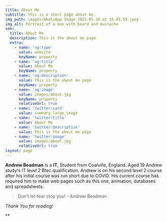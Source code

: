 ```yaml
---
title: About Me
subtitle: This is a short page about me.
img_path: images/WhatsApp Image 2021-05-26 at 16.45.50.jpeg
img_alt: Portrait of a man with beard and mustache
seo:
  title: About Me
  description: This is the about me page
  extra:
    - name: 'og:type'
      value: website
      keyName: property
    - name: 'og:title'
      value: About Me
      keyName: property
    - name: 'og:description'
      value: This is the about me page
      keyName: property
    - name: 'og:image'
      value: images/about.jpg
      keyName: property
      relativeUrl: true
    - name: 'twitter:card'
      value: summary_large_image
    - name: 'twitter:title'
      value: About Me
    - name: 'twitter:description'
      value: This is the about me page
    - name: 'twitter:image'
      value: images/about.jpg
      relativeUrl: true
layout: page
---
```

**Andrew Beadman** is a **IT**, Student from Coalville, England. Aged 19 Andrew study's IT level 2 Btec qualification. Andrew is on his second level 2 course after his initial course was run short due to COVID. His current course has required him to make web pages such as this one, animation, databases and spreadsheets.

> Don't let fear stop you! - Andrew Beadman 



*Thank You for reading!*



**
